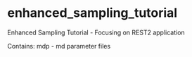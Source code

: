 # enhanced_sampling_tutorial
Enhanced Sampling Tutorial - Focusing on REST2 application

Contains:
mdp - md parameter files

